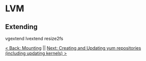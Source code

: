 # LVM


## Extending

vgextend
lvextend
resize2fs



[< Back: Mounting](https://github.com/sxcdennis/Linux-Guides/blob/master/mounting.md "Mounting") || [Next: Creating and Updating yum repositories (including updating kernels) >](https://github.com/sxcdennis/Linux-Guides/blob/master/yum.md "Creating and Updating yum repositories including updating kernels")

